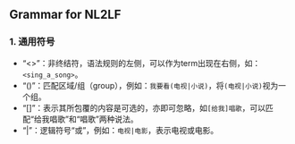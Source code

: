 ## Grammar for NL2LF

### 1. 通用符号
* “<>”：非终结符，语法规则的左侧，可以作为term出现在右侧，如：<code><sing_a_song></code>。
* “()”：匹配区域/组（group），例如：<code>我要看(电视|小说)</code>，将<code>(电视|小说)</code>视为一个组。
* “[]”：表示其所包覆的内容是可选的，亦即可忽略，如<code>[给我]唱歌</code>，可以匹配“给我唱歌”和“唱歌”两种说法。
* “|”：逻辑符号“或”，例如：<code>电视|电影</code>，表示电视或电影。

